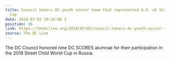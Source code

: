 ```yaml
---
title: Council honors DC youth soccer team that represented U.S. at Street Child World
  Cup
date: 2018-07-02 19:16:00 Z
position: 16
link: https://thedcline.org/2018/07/02/council-honors-dc-youth-soccer-team-that-represented-u-s-at-street-child-world-cup/
source: The DC Line
---
```


The DC Council honored nine DC SCORES alumnae for their participation in the 2018 Street Child World Cup in Russia.